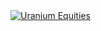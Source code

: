 <div class='tableauPlaceholder' id='viz1650396508368' style='position: relative'><noscript><a href='#'><img alt='Uranium Equities ' src='https:&#47;&#47;public.tableau.com&#47;static&#47;images&#47;Ur&#47;UraniumEquities&#47;Dashboard1&#47;1_rss.png' style='border: none' /></a></noscript><object class='tableauViz'  style='display:none;'><param name='host_url' value='https%3A%2F%2Fpublic.tableau.com%2F' /> <param name='embed_code_version' value='3' /> <param name='site_root' value='' /><param name='name' value='UraniumEquities&#47;Dashboard1' /><param name='tabs' value='no' /><param name='toolbar' value='yes' /><param name='static_image' value='https:&#47;&#47;public.tableau.com&#47;static&#47;images&#47;Ur&#47;UraniumEquities&#47;Dashboard1&#47;1.png' /> <param name='animate_transition' value='yes' /><param name='display_static_image' value='yes' /><param name='display_spinner' value='yes' /><param name='display_overlay' value='yes' /><param name='display_count' value='yes' /><param name='language' value='en-US' /><param name='filter' value='publish=yes' /></object></div>                <script type='text/javascript'>                    var divElement = document.getElementById('viz1650396508368');                    var vizElement = divElement.getElementsByTagName('object')[0];                    if ( divElement.offsetWidth > 800 ) { vizElement.style.width='1330px';vizElement.style.height='787px';} else if ( divElement.offsetWidth > 500 ) { vizElement.style.width='1330px';vizElement.style.height='787px';} else { vizElement.style.width='100%';vizElement.style.height='727px';}                     var scriptElement = document.createElement('script');                    scriptElement.src = 'https://public.tableau.com/javascripts/api/viz_v1.js';                    vizElement.parentNode.insertBefore(scriptElement, vizElement);                </script>
